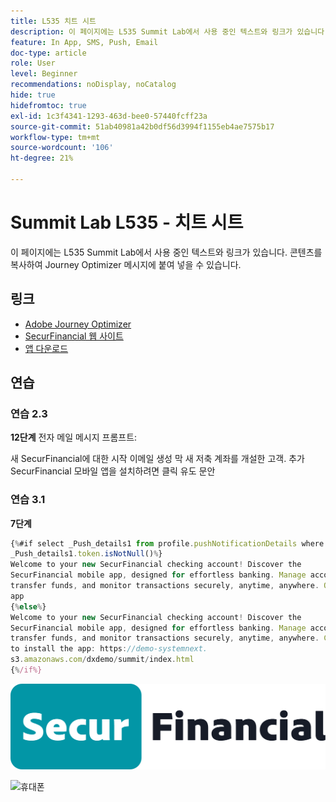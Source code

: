 ```yaml
---
title: L535 치트 시트
description: 이 페이지에는 L535 Summit Lab에서 사용 중인 텍스트와 링크가 있습니다.
feature: In App, SMS, Push, Email
doc-type: article
role: User
level: Beginner
recommendations: noDisplay, noCatalog
hide: true
hidefromtoc: true
exl-id: 1c3f4341-1293-463d-bee0-57440fcff23a
source-git-commit: 51ab40981a42b0df56d3994f1155eb4ae7575b17
workflow-type: tm+mt
source-wordcount: '106'
ht-degree: 21%

---
```


# Summit Lab L535 - 치트 시트

이 페이지에는 L535 Summit Lab에서 사용 중인 텍스트와 링크가 있습니다. 콘텐츠를 복사하여 Journey Optimizer 메시지에 붙여 넣을 수 있습니다.

## 링크

* [Adobe Journey Optimizer](https://experience.adobe.com/#/@techmarketingdemos/sname:ajo-summit-lab/journey-optimizer/journeys)
* [SecurFinancial 웹 사이트](https://dsn.adobe.com/web/hausmann-FTTN?token=eyJhbGciOiJIUzI1NiIsInR5cCI6IkpXVCJ9.eyJpZCI6ImFub255bW91cyIsImVtYWlsIjoiYW5vbnltb3VzQGFkb2JlLmNvbSIsIm5hbWUiOiJBbm9ueW1vdXMiLCJpc1N1cGVyVXNlciI6ZmFsc2UsImlzc3VlciI6ImhhdXNtYW5uIiwicHJvamVjdHMiOnsiaGF1c21hbm4tRlRUTiI6InZpZXcifSwiaWF0IjoxNzQwNzU2NTYxLCJleHAiOjE3NDMzNDg1NjF9.ryOTsqDH9B33436RlIo4AHFxx8aGjNEMqv9FAxLZb9U)
* [앱 다운로드](https://demo-system-next.s3.amazonaws.com/dxdemo/summit/index.html)

## 연습

### 연습 2.3

**12단계** 전자 메일 메시지 프롬프트:

새 SecurFinancial에 대한 시작 이메일 생성
막 새 저축 계좌를 개설한 고객. 추가
SecurFinancial 모바일 앱을 설치하려면 클릭 유도 문안

### 연습 3.1

**7단계**

```javascript
{%#if select _Push_details1 from profile.pushNotificationDetails where
_Push_details1.token.isNotNull()%}
Welcome to your new SecurFinancial checking account! Discover the
SecurFinancial mobile app, designed for effortless banking. Manage accounts,
transfer funds, and monitor transactions securely, anytime, anywhere. Open the
app
{%else%}
Welcome to your new SecurFinancial checking account! Discover the
SecurFinancial mobile app, designed for effortless banking. Manage accounts,
transfer funds, and monitor transactions securely, anytime, anywhere. Click here
to install the app: https://demo-systemnext.
s3.amazonaws.com/dxdemo/summit/index.html
{%/if%} 
```


![SecureFinancial 로고](/help/summit-lab-assets/assets/SecureFinancial-logo.png)

![휴대폰](/help/summit-lab-assets/assets/online-banking-app-01.png)


